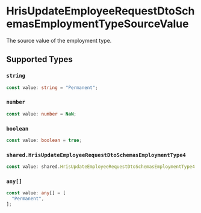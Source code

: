 # HrisUpdateEmployeeRequestDtoSchemasEmploymentTypeSourceValue

The source value of the employment type.


## Supported Types

### `string`

```typescript
const value: string = "Permanent";
```

### `number`

```typescript
const value: number = NaN;
```

### `boolean`

```typescript
const value: boolean = true;
```

### `shared.HrisUpdateEmployeeRequestDtoSchemasEmploymentType4`

```typescript
const value: shared.HrisUpdateEmployeeRequestDtoSchemasEmploymentType4 = {};
```

### `any[]`

```typescript
const value: any[] = [
  "Permanent",
];
```


